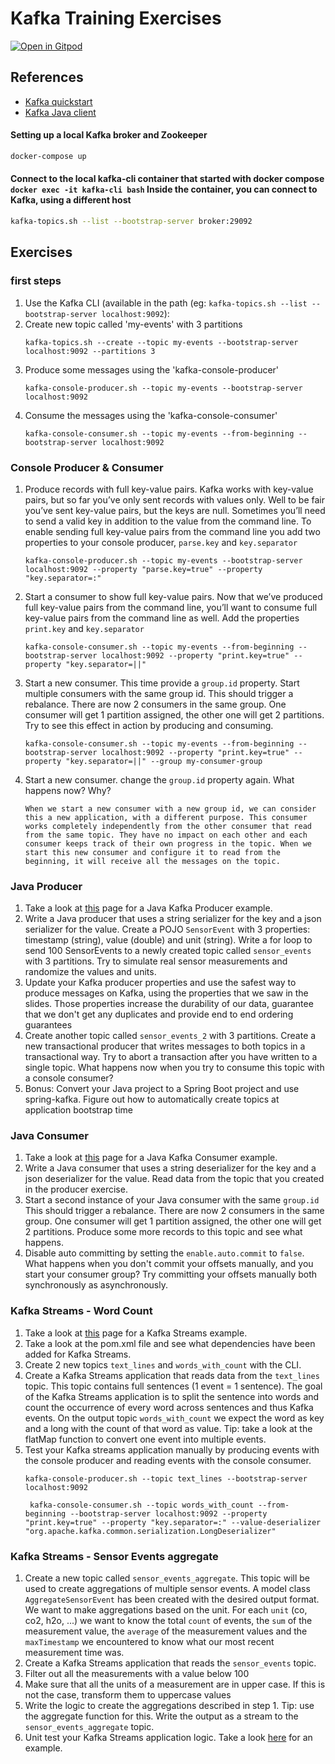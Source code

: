# Kafka Training Exercises
[![Open in
Gitpod](https://gitpod.io/button/open-in-gitpod.svg)](https://gitpod.io/#https://github.com/jelledv/kafka_training_exercise.git)

## References

- [Kafka quickstart](https://kafka.apache.org/quickstart)
- [Kafka Java client](https://docs.confluent.io/kafka-clients/java/current/overview.html)

#### Setting up a local Kafka broker and Zookeeper
```bash
docker-compose up
```

#### Connect to the local kafka-cli container that started with docker compose `docker exec -it kafka-cli bash` Inside the container, you can connect to Kafka, using a different host
```bash
kafka-topics.sh --list --bootstrap-server broker:29092
```

## Exercises

### first steps
1) Use the Kafka CLI (available in the path (eg: `kafka-topics.sh --list --bootstrap-server localhost:9092`):
2) Create new topic called 'my-events' with 3 partitions
    ```
    kafka-topics.sh --create --topic my-events --bootstrap-server localhost:9092 --partitions 3
    ```
3) Produce some messages using the 'kafka-console-producer'
    ```
    kafka-console-producer.sh --topic my-events --bootstrap-server localhost:9092
    ```
4) Consume the messages using the 'kafka-console-consumer'
    ```
    kafka-console-consumer.sh --topic my-events --from-beginning --bootstrap-server localhost:9092
    ```

### Console Producer & Consumer

1) Produce records with full key-value pairs. Kafka works with key-value pairs, but so far you’ve only sent records with values only. Well to be fair you’ve sent key-value pairs, but the keys are null. Sometimes you’ll need to send a valid key in addition to the value from the command line. To enable sending full key-value pairs from the command line you add two properties to your console producer, ```parse.key``` and ```key.separator```
   ```
   kafka-console-producer.sh --topic my-events --bootstrap-server localhost:9092 --property "parse.key=true" --property "key.separator=:"
   ```
2) Start a consumer to show full key-value pairs. Now that we’ve produced full key-value pairs from the command line, you’ll want to consume full key-value pairs from the command line as well. Add the properties ```print.key``` and ```key.separator```
   ```
   kafka-console-consumer.sh --topic my-events --from-beginning --bootstrap-server localhost:9092 --property "print.key=true" --property "key.separator=||"
   ```
3) Start a new consumer. This time provide a ```group.id``` property. Start multiple consumers with the same group id. This should trigger a rebalance. There are now 2 consumers in the same group. One consumer will get 1 partition assigned, the other one will get 2 partitions. Try to see this effect in action by producing and consuming.
   ```
   kafka-console-consumer.sh --topic my-events --from-beginning --bootstrap-server localhost:9092 --property "print.key=true" --property "key.separator=||" --group my-consumer-group
   ```
4) Start a new consumer. change the ```group.id``` property again. What happens now? Why? 
   ```
   When we start a new consumer with a new group id, we can consider this a new application, with a different purpose. This consumer works completely independently from the other consumer that read from the same topic. They have no impact on each other and each consumer keeps track of their own progress in the topic. When we start this new consumer and configure it to read from the beginning, it will receive all the messages on the topic.    
   ```

### Java Producer

1) Take a look at [this](https://developer.confluent.io/learn-kafka/apache-kafka/producers/) page for a Java Kafka Producer example.
2) Write a Java producer that uses a string serializer for the key and a json serializer for the value. Create a POJO ```SensorEvent``` with 3 properties: timestamp (string), value (double) and unit (string). Write a for loop to send 100 SensorEvents to a newly created topic called ```sensor_events``` with 3 partitions. Try to simulate real sensor measurements and randomize the values and units.
3) Update your Kafka producer properties and use the safest way to produce messages on Kafka, using the properties that we saw in the slides. Those properties increase the durability of our data, guarantee that we don't get any duplicates and provide end to end ordering guarantees
4) Create another topic called ```sensor_events_2``` with 3 partitions. Create a new transactional producer that writes messages to both topics in a transactional way. Try to abort a transaction after you have written to a single topic. What happens now when you try to consume this topic with a console consumer?
5) Bonus: Convert your Java project to a Spring Boot project and use spring-kafka. Figure out how to automatically create topics at application bootstrap time

### Java Consumer
1) Take a look at [this](https://developer.confluent.io/learn-kafka/apache-kafka/consumers/) page for a Java Kafka Consumer example.
2) Write a Java consumer  that uses a string deserializer for the key and a json deserializer for the value. Read data from the topic that you created in the producer exercise. 
3) Start a second instance of your Java consumer with the same ```group.id``` This should trigger a rebalance. There are now 2 consumers in the same group. One consumer will get 1 partition assigned, the other one will get 2 partitions. Produce some more records to this topic and see what happens. 
4) Disable auto committing by setting the ```enable.auto.commit``` to ```false```. What happens when you don't commit your offsets manually, and you start your consumer group? Try committing your offsets manually both synchronously as asynchronously.

### Kafka Streams - Word Count
1) Take a look at [this](https://developer.confluent.io/learn-kafka/kafka-streams/get-started/) page for a Kafka Streams example.
2) Take a look at the pom.xml file and see what dependencies have been added for Kafka Streams.
3) Create 2 new topics ``text_lines`` and ``words_with_count`` with the CLI.
4) Create a Kafka Streams application that reads data from the ``text_lines`` topic. This topic contains full sentences (1 event = 1 sentence). The goal of the Kafka Streams application is to split the sentence into words and count the occurrence of every word across sentences and thus Kafka events. On the output topic ``words_with_count`` we expect the word as key and a long with the count of that word as value. Tip: take a look at the flatMap function to convert one event into multiple events. 
5) Test your Kafka streams application manually by producing events with the console producer and reading events with the console consumer.
    ```
   kafka-console-producer.sh --topic text_lines --bootstrap-server localhost:9092
    ```
   ```
    kafka-console-consumer.sh --topic words_with_count --from-beginning --bootstrap-server localhost:9092 --property "print.key=true" --property "key.separator=:" --value-deserializer "org.apache.kafka.common.serialization.LongDeserializer"
    ```

### Kafka Streams - Sensor Events aggregate
1) Create a new topic called ``sensor_events_aggregate``. This topic will be used to create aggregations of multiple sensor events. A model class ``AggregateSensorEvent`` has been created with the desired output format. We want to make aggregations based on the unit. For each ``unit`` (co, co2, h2o, ...) we want to know the total ``count`` of events, the ``sum`` of the measurement value, the ``average`` of the measurement values and the ``maxTimestamp`` we encountered to know what our most recent measurement time was.
2) Create a Kafka Streams application that reads the ``sensor_events`` topic. 
3) Filter out all the measurements with a value below 100
4) Make sure that all the units of a measurement are in upper case. If this is not the case, transform them to uppercase values
5) Write the logic to create the aggregations described in step 1. Tip: use the aggregate function for this. Write the output as a stream to the ``sensor_events_aggregate`` topic.
6) Unit test your Kafka Streams application logic. Take a look [here](https://kafka.apache.org/documentation/streams/developer-guide/testing.html) for an example. 
